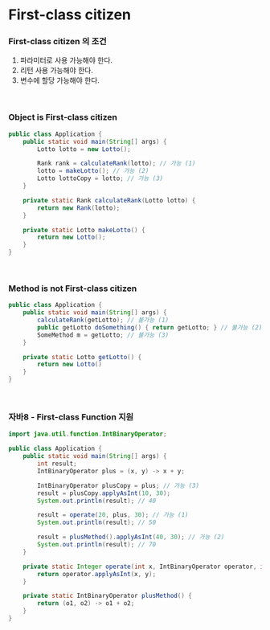 # First-class citizen

### First-class citizen 의 조건
1. 파라미터로 사용 가능해야 한다.
2. 리턴 사용 가능해야 한다.
3. 변수에 할당 가능해야 한다.

&nbsp;

### Object is First-class citizen
```java
public class Application {
    public static void main(String[] args) {
        Lotto lotto = new Lotto();

        Rank rank = calculateRank(lotto); // 가능 (1)
        lotto = makeLotto(); // 가능 (2)
        Lotto lottoCopy = lotto; // 가능 (3)
    }

    private static Rank calculateRank(Lotto lotto) {
        return new Rank(lotto);
    }

    private static Lotto makeLotto() {
        return new Lotto();
    }
}
```

&nbsp;

### Method is not First-class citizen
```java
public class Application {
    public static void main(String[] args) {
        calculateRank(getLotto); // 불가능 (1)
        public getLotto doSomething() { return getLotto; } // 불가능 (2)
        SomeMethod m = getLotto; // 불가능 (3)
    }

    private static Lotto getLotto() { 
        return new Lotto() 
    }
}
```

&nbsp;

### 자바8 - First-class Function 지원
```java
import java.util.function.IntBinaryOperator;

public class Application {
    public static void main(String[] args) {
        int result;
        IntBinaryOperator plus = (x, y) -> x + y;

        IntBinaryOperator plusCopy = plus; // 가능 (3)
        result = plusCopy.applyAsInt(10, 30);
        System.out.println(result); // 40

        result = operate(20, plus, 30); // 가능 (1)
        System.out.println(result); // 50

        result = plusMethod().applyAsInt(40, 30); // 가능 (2)
        System.out.println(result); // 70
    }

    private static Integer operate(int x, IntBinaryOperator operator, int y) {
        return operator.applyAsInt(x, y);
    }

    private static IntBinaryOperator plusMethod() {
        return (o1, o2) -> o1 + o2;
    }
}
```


